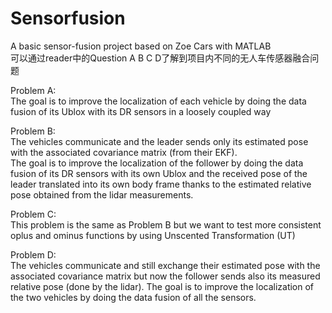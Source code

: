 # Sensorfusion
A basic sensor-fusion project based on Zoe Cars with MATLAB  
可以通过reader中的Question A B C D了解到项目内不同的无人车传感器融合问题  

Problem A:   
The goal is to improve the localization of each vehicle by doing the data fusion of its Ublox with its DR sensors in a loosely coupled way  

Problem B:  
The vehicles communicate and the leader sends only its estimated pose with the associated covariance matrix (from their EKF).  
The goal is to improve the localization of the follower by doing the data fusion of its DR sensors with its own Ublox and the received pose of the leader translated into its own body frame thanks to the estimated relative pose obtained from the lidar measurements.  

Problem C:  
This problem is the same as Problem B but we want to test more consistent oplus and ominus functions by using Unscented Transformation (UT)  

Problem D:  
The vehicles communicate and still exchange their estimated pose with the associated covariance matrix but now the follower sends also its measured relative pose (done by the lidar). The goal is to improve the localization of the two vehicles by doing the data fusion of all the sensors.
